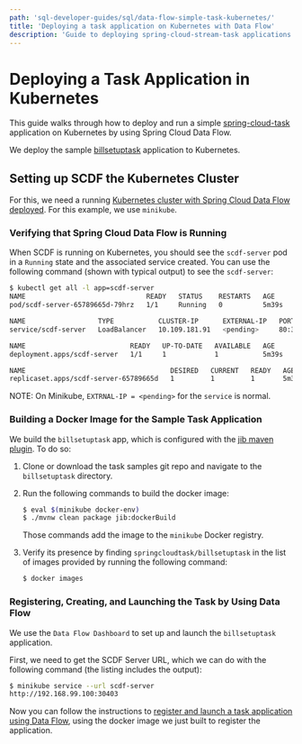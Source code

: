 ```yaml
---
path: 'sql-developer-guides/sql/data-flow-simple-task-kubernetes/'
title: 'Deploying a task application on Kubernetes with Data Flow'
description: 'Guide to deploying spring-cloud-stream-task applications on Kubernetes using Spring Cloud Data Flow'
---
```


# Deploying a Task Application in Kubernetes

This guide walks through how to deploy and run a simple [spring-cloud-task](https://spring.io/projects/spring-cloud-task) application on Kubernetes by using Spring Cloud Data Flow.

We deploy the sample [billsetuptask](%currentPath%/batch-developer-guides/batch/spring-task) application to Kubernetes.

## Setting up SCDF the Kubernetes Cluster

For this, we need a running [Kubernetes cluster with Spring Cloud Data Flow deployed](%currentPath%/installation/kubernetes/). For this example, we use `minikube`.

### Verifying that Spring Cloud Data Flow is Running

When SCDF is running on Kubernetes, you should see the `scdf-server` pod in a `Running` state and the associated service created.
You can use the following command (shown with typical output) to see the `scdf-server`:

```bash
$ kubectl get all -l app=scdf-server
NAME                              READY   STATUS    RESTARTS   AGE
pod/scdf-server-65789665d-79hrz   1/1     Running   0          5m39s

NAME                  TYPE           CLUSTER-IP      EXTERNAL-IP   PORT(S)        AGE
service/scdf-server   LoadBalancer   10.109.181.91   <pending>     80:30403/TCP   5m39s

NAME                          READY   UP-TO-DATE   AVAILABLE   AGE
deployment.apps/scdf-server   1/1     1            1           5m39s

NAME                                    DESIRED   CURRENT   READY   AGE
replicaset.apps/scdf-server-65789665d   1         1         1       5m39s
```

NOTE: On Minikube, `EXTRNAL-IP = <pending>` for the `service` is normal.

### Building a Docker Image for the Sample Task Application

We build the `billsetuptask` app, which is configured with the [jib maven plugin](https://github.com/GoogleContainerTools/jib/tree/master/jib-maven-plugin#build-your-image). To do so:

1. Clone or download the task samples git repo and navigate to the `billsetuptask` directory.

1. Run the following commands to build the docker image:

   ```bash
   $ eval $(minikube docker-env)
   $ ./mvnw clean package jib:dockerBuild
   ```

   Those commands add the image to the `minikube` Docker registry.

1. Verify its presence by finding `springcloudtask/billsetuptask` in the list of images provided by running the following command:
   ```bash
   $ docker images
   ```

### Registering, Creating, and Launching the Task by Using Data Flow

We use the `Data Flow Dashboard` to set up and launch the `billsetuptask` application.

First, we need to get the SCDF Server URL, which we can do with the following command (the listing includes the output):

```bash
$ minikube service --url scdf-server
http://192.168.99.100:30403
```

Now you can follow the instructions to [register and launch a task application using Data Flow](%currentPath%/batch-developer-guides/batch/data-flow-simple-task), using the docker image we just built to register the application.
